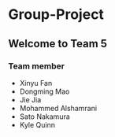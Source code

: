 # Group-Project
## Welcome to Team 5
### Team member
* Xinyu Fan
* Dongming Mao
* Jie Jia
* Mohammed Alshamrani
* Sato Nakamura
* Kyle Quinn
